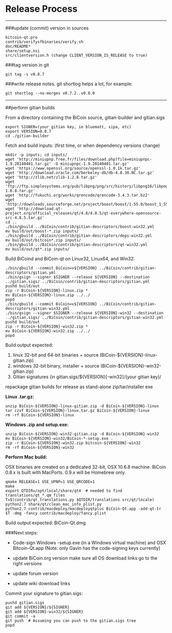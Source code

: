 Release Process
====================

* * *

###update (commit) version in sources


	bitcoin-qt.pro
	contrib/verifysfbinaries/verify.sh
	doc/README*
	share/setup.nsi
	src/clientversion.h (change CLIENT_VERSION_IS_RELEASE to true)

###tag version in git

	git tag -s v0.8.7

###write release notes. git shortlog helps a lot, for example:

	git shortlog --no-merges v0.7.2..v0.8.0

* * *

##perform gitian builds

 From a directory containing the BiCoin source, gitian-builder and gitian.sigs
  
	export SIGNER=(your gitian key, ie bluematt, sipa, etc)
	export VERSION=0.8.7
	cd ./gitian-builder

 Fetch and build inputs: (first time, or when dependency versions change)

	mkdir -p inputs; cd inputs/
	wget 'http://miniupnp.free.fr/files/download.php?file=miniupnpc-1.9.20140401.tar.gz' -O miniupnpc-1.9.20140401.tar.gz'
	wget 'https://www.openssl.org/source/openssl-1.0.1k.tar.gz'
	wget 'http://download.oracle.com/berkeley-db/db-4.8.30.NC.tar.gz'
	wget 'http://zlib.net/zlib-1.2.8.tar.gz'
	wget 'ftp://ftp.simplesystems.org/pub/libpng/png/src/history/libpng16/libpng-1.6.8.tar.gz'
	wget 'http://fukuchi.org/works/qrencode/qrencode-3.4.3.tar.bz2'
	wget 'http://downloads.sourceforge.net/project/boost/boost/1.55.0/boost_1_55_0.tar.bz2'
	wget 'http://download.qt-project.org/official_releases/qt/4.8/4.8.5/qt-everywhere-opensource-src-4.8.5.tar.gz'
	cd ..
	./bin/gbuild ../BiCoin/contrib/gitian-descriptors/boost-win32.yml
	mv build/out/boost-*.zip inputs/
	./bin/gbuild ../BiCoin/contrib/gitian-descriptors/deps-win32.yml
	mv build/out/bitcoin*.zip inputs/
	./bin/gbuild ../BiCoin/contrib/gitian-descriptors/qt-win32.yml
	mv build/out/qt*.zip inputs/

 Build BiCoind and BiCoin-qt on Linux32, Linux64, and Win32:
  
	./bin/gbuild --commit BiCoin=v${VERSION} ../BiCoin/contrib/gitian-descriptors/gitian.yml
	./bin/gsign --signer $SIGNER --release ${VERSION} --destination ../gitian.sigs/ ../BiCoin/contrib/gitian-descriptors/gitian.yml
	pushd build/out
	zip -r BiCoin-${VERSION}-linux.zip *
	mv BiCoin-${VERSION}-linux.zip ../../
	popd
	./bin/gbuild --commit BiCoin=v${VERSION} ../BiCoin/contrib/gitian-descriptors/gitian-win32.yml
	./bin/gsign --signer $SIGNER --release ${VERSION}-win32 --destination ../gitian.sigs/ ../BiCoin/contrib/gitian-descriptors/gitian-win32.yml
	pushd build/out
	zip -r BiCoin-${VERSION}-win32.zip *
	mv BiCoin-${VERSION}-win32.zip ../../
	popd

  Build output expected:

  1. linux 32-bit and 64-bit binaries + source (BiCoin-${VERSION}-linux-gitian.zip)
  2. windows 32-bit binary, installer + source (BiCoin-${VERSION}-win32-gitian.zip)
  3. Gitian signatures (in gitian.sigs/${VERSION}[-win32]/(your gitian key)/

repackage gitian builds for release as stand-alone zip/tar/installer exe

**Linux .tar.gz:**

	unzip BiCoin-${VERSION}-linux-gitian.zip -d BiCoin-${VERSION}-linux
	tar czvf BiCoin-${VERSION}-linux.tar.gz BiCoin-${VERSION}-linux
	rm -rf BiCoin-${VERSION}-linux

**Windows .zip and setup.exe:**

	unzip BiCoin-${VERSION}-win32-gitian.zip -d BiCoin-${VERSION}-win32
	mv BiCoin-${VERSION}-win32/BiCoin-*-setup.exe .
	zip -r BiCoin-${VERSION}-win32.zip bitcoin-${VERSION}-win32
	rm -rf BiCoin-${VERSION}-win32

**Perform Mac build:**

  OSX binaries are created on a dedicated 32-bit, OSX 10.6.8 machine.
  BiCoin 0.8.x is built with MacPorts.  0.9.x will be Homebrew only.

	qmake RELEASE=1 USE_UPNP=1 USE_QRCODE=1
	make
	export QTDIR=/opt/local/share/qt4  # needed to find translations/qt_*.qm files
	T=$(contrib/qt_translations.py $QTDIR/translations src/qt/locale)
	python2.7 share/qt/clean_mac_info_plist.py
	python2.7 contrib/macdeploy/macdeployqtplus BiCoin-Qt.app -add-qt-tr $T -dmg -fancy contrib/macdeploy/fancy.plist

 Build output expected: BiCoin-Qt.dmg

###Next steps:

* Code-sign Windows -setup.exe (in a Windows virtual machine) and
  OSX Bitcoin-Qt.app (Note: only Gavin has the code-signing keys currently)

* update BiCoin.org version
  make sure all OS download links go to the right versions

* update forum version

* update wiki download links

Commit your signature to gitian.sigs:

	pushd gitian.sigs
	git add ${VERSION}/${SIGNER}
	git add ${VERSION}-win32/${SIGNER}
	git commit -a
	git push  # Assuming you can push to the gitian.sigs tree
	popd

